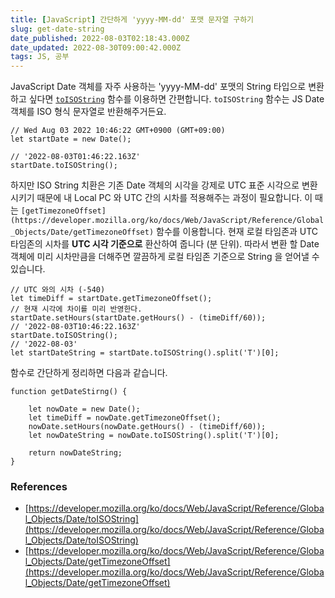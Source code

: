 ```yaml
---
title: [JavaScript] 간단하게 'yyyy-MM-dd' 포맷 문자열 구하기
slug: get-date-string
date_published: 2022-08-03T02:18:43.000Z
date_updated: 2022-08-30T09:00:42.000Z
tags: JS, 공부
---
```


JavaScript Date 객체를 자주 사용하는 'yyyy-MM-dd' 포맷의 String 타입으로 변환 하고 싶다면 [`toISOString`](https://developer.mozilla.org/ko/docs/Web/JavaScript/Reference/Global_Objects/Date/toISOString) 함수를 이용하면 간편합니다. `toISOString` 함수는 JS Date 객체를 ISO 형식 문자열로 반환해주거든요.

    // Wed Aug 03 2022 10:46:22 GMT+0900 (GMT+09:00) 
    let startDate = new Date();
    
    // '2022-08-03T01:46:22.163Z'
    startDate.toISOString();

하지만 ISO String 치환은 기존 Date 객체의 시각을 강제로 UTC 표준 시각으로 변환시키기 때문에 내 Local PC 와 UTC 간의 시차를 적용해주는 과정이 필요합니다. 이 때는 `[getTimezoneOffset](https://developer.mozilla.org/ko/docs/Web/JavaScript/Reference/Global_Objects/Date/getTimezoneOffset)` 함수를 이용합니다. 현재 로컬 타임존과 UTC 타임존의 시차를 **UTC 시각 기준으로** 환산하여 줍니다 (분 단위). 따라서 변환 할 Date 객체에 미리 시차만큼을 더해주면 깔끔하게 로컬 타임존 기준으로 String 을 얻어낼 수 있습니다.

    // UTC 와의 시차 (-540)
    let timeDiff = startDate.getTimezoneOffset();
    // 현재 시각에 차이를 미리 반영한다.
    startDate.setHours(startDate.getHours() - (timeDiff/60));
    // '2022-08-03T10:46:22.163Z'
    startDate.toISOString();
    // '2022-08-03'
    let startDateString = startDate.toISOString().split('T')[0];

함수로 간단하게 정리하면 다음과 같습니다.

    function getDateStirng() {
        
    	let nowDate = new Date();
    	let timeDiff = nowDate.getTimezoneOffset();
    	nowDate.setHours(nowDate.getHours() - (timeDiff/60));
    	let nowDateString = nowDate.toISOString().split('T')[0];
        
    	return nowDateString;
    }

### References

- [https://developer.mozilla.org/ko/docs/Web/JavaScript/Reference/Global_Objects/Date/toISOString](https://developer.mozilla.org/ko/docs/Web/JavaScript/Reference/Global_Objects/Date/toISOString)
- [https://developer.mozilla.org/ko/docs/Web/JavaScript/Reference/Global_Objects/Date/getTimezoneOffset](https://developer.mozilla.org/ko/docs/Web/JavaScript/Reference/Global_Objects/Date/getTimezoneOffset)
